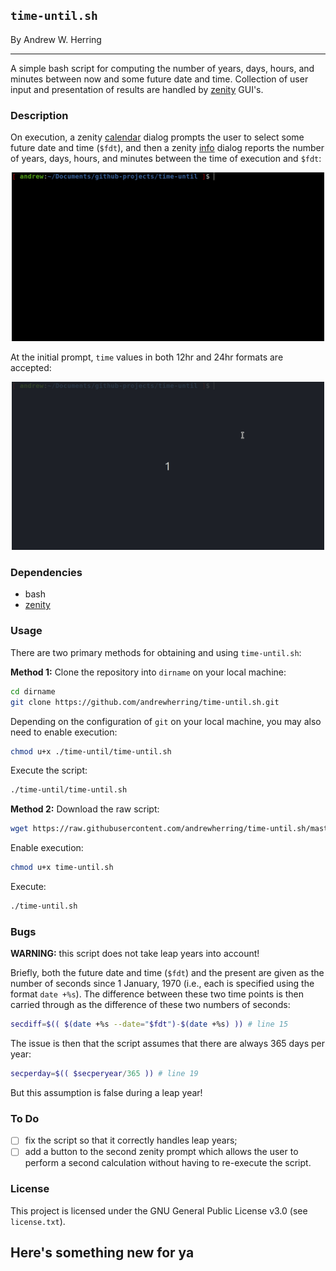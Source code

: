 
## `time-until.sh`

By Andrew W. Herring

---

A simple bash script for computing the number of years, days, hours, and minutes between now and some future date and time. Collection of user input and presentation of results are handled by [zenity](https://help.gnome.org/users/zenity/stable/) GUI's.

### Description

On execution, a zenity [calendar](https://help.gnome.org/users/zenity/stable/calendar.html.en) dialog prompts the user to select some future date and time (`$fdt`), and then a zenity [info](https://help.gnome.org/users/zenity/stable/info.html.en) dialog reports the number of years, days, hours, and minutes between the time of execution and `$fdt`:
<p align="center">
	<img alt="demonstrating time-until.sh with time given in 12hr format" src="./img/time-until-1.gif" width="500"/>
</p>

At the initial prompt, `time` values in both 12hr and 24hr formats are accepted:

<p align="center">
	<img alt="demonstrating time-until.sh with time given in 24hr format" src="./img/time-until-2.gif" width="500"/>
</p>

### Dependencies
* bash
* [zenity](https://help.gnome.org/users/zenity/)

### Usage
There are two primary methods for obtaining and using `time-until.sh`:

**Method 1:** Clone the repository into `dirname` on your local machine:
```bash
cd dirname
git clone https://github.com/andrewherring/time-until.sh.git
```
Depending on the configuration of `git` on your local machine, you may also need to enable execution:
```bash
chmod u+x ./time-until/time-until.sh
```
Execute the script:
```bash
./time-until/time-until.sh
```

**Method 2:** Download the raw script:
```bash
wget https://raw.githubusercontent.com/andrewherring/time-until.sh/master/time-until.sh
```
Enable execution:
```bash
chmod u+x time-until.sh
```
Execute:
	
```bash
./time-until.sh
```
	
### Bugs
**WARNING:** this script does not take leap years into account! 

Briefly, both the future date and time (`$fdt`) and the present are given as the number of seconds since 1 January, 1970 (i.e., each is specified using the format `date +%s`). The difference between these two time points is then carried through as the difference of these two numbers of seconds:
```bash
secdiff=$(( $(date +%s --date="$fdt")-$(date +%s) )) # line 15
```
The issue is then that the script assumes that there are always 365 days per year:
```bash
secperday=$(( $secperyear/365 )) # line 19
```
But this assumption is false during a leap year! 

### To Do

- [ ] fix the script so that it correctly handles leap years;
- [ ] add a button to the second zenity prompt which allows the user to perform a second calculation without having to re-execute the script.

### License
This project is licensed under the GNU General Public License v3.0 (see `license.txt`).

## Here's something new for ya